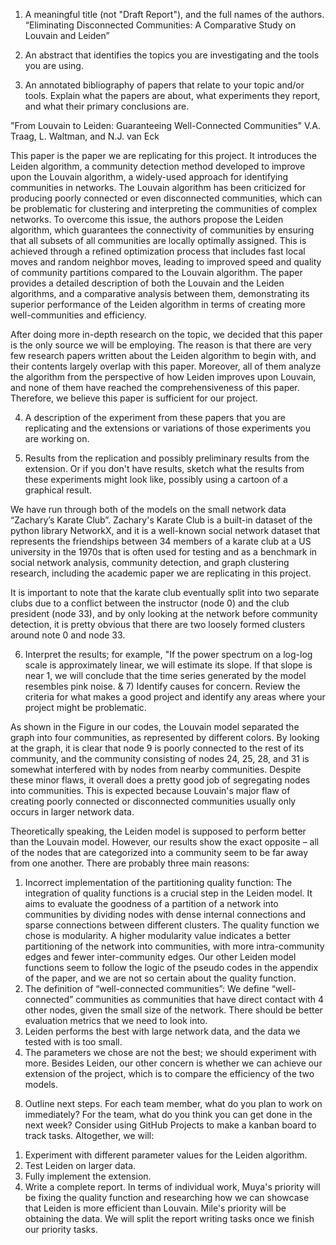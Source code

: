 
1) A meaningful title (not "Draft Report"), and the full names of the authors.
“Eliminating Disconnected Communities: A Comparative Study on Louvain and Leiden” 

2) An abstract that identifies the topics you are investigating and the tools you are using.

3) An annotated bibliography of papers that relate to your topic and/or tools.  Explain what the papers are about, what experiments they report, and what their primary conclusions are.

"From Louvain to Leiden: Guaranteeing Well-Connected Communities" V.A. Traag, L. Waltman, and N.J. van Eck

This paper is the paper we are replicating for this project. It introduces the Leiden algorithm, a community detection method 
developed to improve upon the Louvain algorithm, a widely-used approach for identifying communities in networks. The Louvain 
algorithm has been criticized for producing poorly connected or even disconnected communities, which can be problematic for clustering 
and interpreting the communities of complex networks. To overcome this issue, the authors propose the Leiden algorithm, which guarantees 
the connectivity of communities by ensuring that all subsets of all communities are locally optimally assigned. This is achieved through a 
refined optimization process that includes fast local moves and random neighbor moves, leading to improved speed and quality of community 
partitions compared to the Louvain algorithm. The paper provides a detailed description of both the Louvain and the Leiden algorithms, and 
a comparative analysis between them, demonstrating its superior performance of the Leiden algorithm in terms of creating more well-communities 
and efficiency. 

After doing more in-depth research on the topic, we decided that this paper is the only source we will be employing. The reason 
is that there are very few research papers written about the Leiden algorithm to begin with, and their contents largely overlap with this paper. 
Moreover, all of them analyze the algorithm from the perspective of how Leiden improves upon Louvain, and none of them have reached the 
comprehensiveness of this paper. Therefore, we believe this paper is sufficient for our project.

4) A description of the experiment from these papers that you are replicating and the extensions or variations of those experiments you are working on.

5) Results from the replication and possibly preliminary results from the extension. Or if you don't have results, sketch what the results from these experiments 
might look like, possibly using a cartoon of a graphical result.

We have run through both of the models on the small network data “Zachary’s Karate Club”. Zachary's 
Karate Club is a built-in dataset of the python library NetworkX, and it is a well-known social network dataset that represents the friendships between 34 members 
of a karate club at a US university in the 1970s that is often used for testing and as a benchmark in social network analysis, community detection, and graph clustering 
research, including the academic paper we are replicating in this project. 

It is important to note that the karate club eventually split into two separate clubs due to a conflict between the instructor (node 0) and the club president (node 33), 
and by only looking at the network before community detection, it is pretty obvious that there are two loosely formed clusters around note 0 and node 33.

6) Interpret the results; for example, "If the power spectrum on a log-log scale is approximately linear, we will estimate its slope.  If that slope is near 1, we will conclude that the time series generated by the model resembles pink noise. & 7) Identify causes for concern.  Review the criteria for what makes a good project and identify any areas where your project might be problematic.

As shown in the Figure in our codes, the Louvain model separated the graph into four communities, as represented by different colors. By looking
at the graph, it is clear that node 9 is poorly connected to the rest of its community, and the community consisting of nodes 24, 25, 28, and 31 
is somewhat interfered with by nodes from nearby communities. Despite these minor flaws, it overall does a pretty good job of segregating nodes 
into communities. This is expected because Louvain's major flaw of creating poorly connected or disconnected communities usually only occurs in 
larger network data.

Theoretically speaking, the Leiden model is supposed to perform better than the Louvain model. However, our results show the exact opposite – all 
of the nodes that are categorized into a community seem to be far away from one another. There are probably three main reasons:

1. Incorrect implementation of the partitioning quality function: The integration of quality functions is a crucial step in the Leiden model. It aims to evaluate 
the goodness of a partition of a network into communities by dividing nodes with dense internal connections and sparse connections between different clusters. The 
quality function we chose is modularity. A higher modularity value indicates a better partitioning of the network into communities, with more intra-community edges 
and fewer inter-community edges. Our other Leiden model functions seem to follow the logic of the pseudo codes in the appendix of the paper, and we are not so certain 
about the quality function.
2. The definition of “well-connected communities”: We define “well-connected” communities as communities that have direct contact with 4 other nodes, given the small 
size of the network. There should be better evaluation metrics that we need to look into.
3. Leiden performs the best with large network data, and the data we tested with is too small.
4. The parameters we chose are not the best; we should experiment with more.
Besides Leiden, our other concern is whether we can achieve our extension of the project, which is to compare the efficiency of the two models.
8) Outline next steps.  For each team member, what do you plan to work on immediately?  For the team, what do you think you can get done in the next week?  Consider using GitHub Projects to make a kanban board to track tasks.
Altogether, we will:
1. Experiment with different parameter values for the Leiden algorithm.
2. Test Leiden on larger data.
3. Fully implement the extension.
4. Write a complete report.
In terms of individual work, Muya's priority will be fixing the quality function and researching how we can showcase that Leiden is more efficient than Louvain. 
Mile's priority will be obtaining the data. We will split the report writing tasks once we finish our priority tasks.

